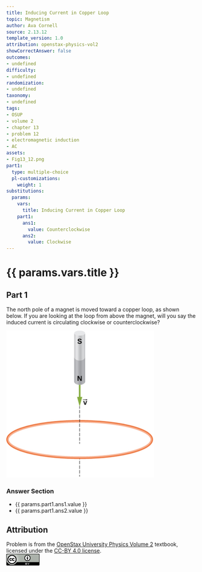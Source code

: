 ```yaml
---
title: Inducing Current in Copper Loop
topic: Magnetism
author: Ava Cornell
source: 2.13.12
template_version: 1.0
attribution: openstax-physics-vol2
showCorrectAnswer: false
outcomes:
- undefined
difficulty:
- undefined
randomization:
- undefined
taxonomy:
- undefined
tags:
- OSUP
- volume 2
- chapter 13
- problem 12
- electromagnetic induction
- AC
assets:
- Fig13_12.png
part1:
  type: multiple-choice
  pl-customizations:
    weight: 1
substitutions:
  params:
    vars:
      title: Inducing Current in Copper Loop
    part1:
      ans1:
        value: Counterclockwise
      ans2:
        value: Clockwise
---
```

# {{ params.vars.title }}

## Part 1

The north pole of a magnet is moved toward a copper loop, as shown below. If you are looking at the loop from above the magnet, will you say the induced current is circulating clockwise or counterclockwise?

<img src="Fig13_12.png">

### Answer Section

- {{ params.part1.ans1.value }}
- {{ params.part1.ans2.value }}

## Attribution

Problem is from the [OpenStax University Physics Volume 2](https://openstax.org/details/books/university-physics-volume-2) textbook, licensed under the [CC-BY 4.0 license](https://creativecommons.org/licenses/by/4.0/).<br>![Image representing the Creative Commons 4.0 BY license.](https://raw.githubusercontent.com/firasm/bits/master/by.png)
